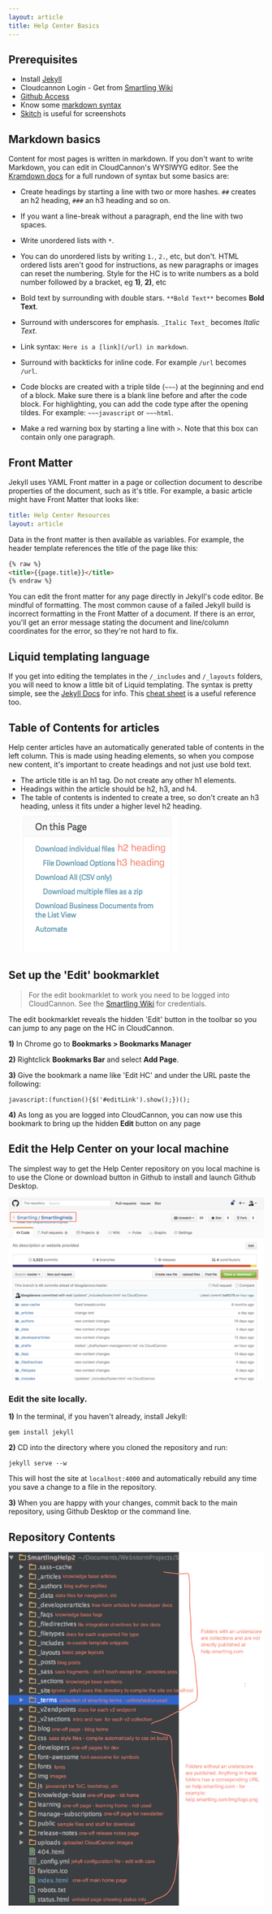 ```yaml
---
layout: article
title: Help Center Basics
---
```



## Prerequisites

* Install [Jekyll](https://jekyllrb.com/docs/installation/)
* Cloudcannon Login - Get from [Smartling Wiki](https://wiki.smartling.net/display/product/Help+Center+Resources)
* [Github Access](https://github.com/Smartling/SmartlingHelp)
* Know some [markdown syntax](https://kramdown.gettalong.org/syntax.html#text-markup)
* [Skitch](https://evernote.com/skitch/) is useful for screenshots

## Markdown basics

Content for most pages is written in markdown. If you don't want to write Markdown, you can edit in CloudCannon's WYSIWYG editor. See the [Kramdown docs](https://kramdown.gettalong.org/syntax.html#text-markup) for a full rundown of syntax but some basics are:

* Create headings by starting a line with two or more hashes. `##` creates an h2 heading, `###` an h3 heading and so on.

* If you want a line-break without a paragraph, end the line with two spaces.

* Write unordered lists with `*`.

* You can do unordered lists by writing `1.`, `2.`, etc, but don't. HTML ordered lists aren't good for instructions, as new paragraphs or images can reset the numbering. Style for the HC is to write numbers as a bold number followed by a bracket, eg **1)**, **2)**, etc

* Bold text by surrounding with double stars. `**Bold Text**` becomes **Bold Text**.

* Surround with underscores for emphasis. `_Italic Text_` becomes *Italic Text*.

* Link syntax: `Here is a [link](/url) in markdown`.

* Surround with backticks for inline code. For example `/url` becomes `/url`.

* Code blocks are created with a triple tilde (`~~~`) at the beginning and end of a block. Make sure there is a blank line before and after the code block. For highlighting, you can add the code type after the opening tildes. For example: `~~~javascript` or `~~~html`.

* Make a red warning box by starting a line with `>`. Note that this box can contain only one paragraph.

## Front Matter

Jekyll uses YAML Front matter in a page or collection document to describe properties of the document, such as it's title. For example, a basic article might have Front Matter that looks like:

~~~yaml
title: Help Center Resources
layout: article
~~~

Data in the front matter is then available as variables. For example, the header template references the title of the page like this:

~~~html
{% raw %}
<title>{{page.title}}</title>
{% endraw %}
~~~

You can edit the front matter for any page directly in Jekyll's code editor. Be mindful of formatting. The most common cause of a failed Jekyll build is incorrect formatting in the Front Matter of a document. If there is an error, you'll get an error message stating the document and line/column coordinates for the error, so they're not hard to fix.

## Liquid templating language

If you get into editing the templates in the `/_includes` and `/_layouts` folders, you will need to know a little bit of Liquid templating. The syntax is pretty simple, see the [Jekyll Docs](https://jekyllrb.com/docs/home/) for info. This [cheat sheet](http://cheat.markdunkley.com/) is a useful reference too.

## Table of Contents for articles

Help center articles have an automatically generated table of contents in the left column. This is made using heading elements, so when you compose new content, it's important to create headings and not just use bold text.

* The article title is an h1 tag. Do not create any other h1 elements.
* Headings within the article should be h2, h3, and h4.
* The table of contents is indented to create a tree, so don't create an h3 heading, unless it fits under a higher level h2 heading.
  <br>![](/uploads/versions/download-files---x----310-280x---.png)

## Set up the 'Edit' bookmarklet

> For the edit bookmarklet to work you need to be logged into CloudCannon. See the [Smartling Wiki](https://wiki.smartling.net/display/product/Help+Center+Resources) for credentials.

The edit bookmarklet reveals the hidden 'Edit' button in the toolbar so you can jump to any page on the HC in CloudCannon.

**1)** In Chrome go to **Bookmarks &gt; Bookmarks Manager**

**2)** Rightclick **Bookmarks Bar** and select **Add Page**.

**3)** Give the bookmark a name like 'Edit HC' and under the URL paste the following:

~~~
javascript:(function(){$('#editLink').show();})();
~~~

**4)** As long as you are logged into CloudCannon, you can now use this bookmark to bring up the hidden **Edit** button on any page

## Edit the Help Center on your local machine

The simplest way to get the Help Center repository on you local machine is to use the Clone or download button in Github to install and launch Github Desktop.

![](/uploads/versions/smartling-smartlinghelp---x----1026-736x---.png)

### Edit the site locally.

**1)** In the terminal, if you haven't already, install Jekyll:

~~~
gem install jekyll
~~~

**2)** CD into the directory where you cloned the repository and run:

~~~
jekyll serve --w
~~~

This will host the site at `localhost:4000` and automatically rebuild any time you save a change to a file in the repository.

**3)** When you are happy with your changes, commit back to the main repository, using Github Desktop or the command line.

## Repository Contents

![](/uploads/versions/smartlingterms-js---smartlinghelp2------documents-webstormprojects-smartlinghelp2----x----973-1344x---.png)